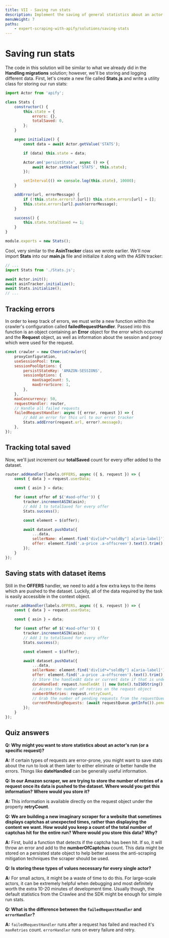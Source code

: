 ```yaml
---
title: VII - Saving run stats
description: Implement the saving of general statistics about an actor's run, as well as adding request-specific statistics to dataset items.
menuWeight: 7
paths:
    - expert-scraping-with-apify/solutions/saving-stats
---
```


# [](#saving-stats) Saving run stats

The code in this solution will be similar to what we already did in the **Handling migrations** solution; however, we'll be storing and logging different data. First, let's create a new file called **Stats.js** and write a utility class for storing our run stats:

```JavaScript
import Actor from 'apify';

class Stats {
    constructor() {
        this.state = {
            errors: {},
            totalSaved: 0,
        };
    }

    async initialize() {
        const data = await Actor.getValue('STATS');

        if (data) this.state = data;

        Actor.on('persistState', async () => {
            await Actor.setValue('STATS', this.state);
        });

        setInterval(() => console.log(this.state), 10000);
    }

    addError(url, errorMessage) {
        if (!this.state.errors?.[url]) this.state.errors[url] = [];
        this.state.errors[url].push(errorMessage);
    }

    success() {
        this.state.totalSaved += 1;
    }
}

module.exports = new Stats();
```

Cool, very similar to the **AsinTracker** class we wrote earlier. We'll now import **Stats** into our **main.js** file and initialize it along with the ASIN tracker:

```JavaScript
// ...
import Stats from './Stats.js';

await Actor.init();
await asinTracker.initialize();
await Stats.initialize();
// ...
```

## [](#tracking-errors) Tracking errors

In order to keep track of errors, we must write a new function within the crawler's configuration called **failedRequestHandler**. Passed into this function is an object containing an **Error** object for the error which occurred and the **Request** object, as well as information about the session and proxy which were used for the request.

```JavaScript
const crawler = new CheerioCrawler({
    proxyConfiguration,
    useSessionPool: true,
    sessionPoolOptions: {
        persistStateKey: 'AMAZON-SESSIONS',
        sessionOptions: {
            maxUsageCount: 5,
            maxErrorScore: 1,
        },
    },
    maxConcurrency: 50,
    requestHandler: router,
    // Handle all failed requests
    failedRequestHandler: async ({ error, request }) => {
        // Add an error for this url to our error tracker
        Stats.addError(request.url, error?.message);
    },
});
```

## [](#tracking-total-saved) Tracking total saved

Now, we'll just increment our **totalSaved** count for every offer added to the dataset.

```JavaScript
router.addHandler(labels.OFFERS, async ({ $, request }) => {
    const { data } = request.userData;

    const { asin } = data;

    for (const offer of $('#aod-offer')) {
        tracker.incrementASIN(asin);
        // Add 1 to totalSaved for every offer
        Stats.success();

        const element = $(offer);

        await dataset.pushData({
            ...data,
            sellerName: element.find('div[id*="soldBy"] a[aria-label]').text().trim(),
            offer: element.find('.a-price .a-offscreen').text().trim(),
        });
    }
});
```

## [](#saving-stats-with-dataset-items) Saving stats with dataset items

Still in the **OFFERS** handler, we need to add a few extra keys to the items which are pushed to the dataset. Luckily, all of the data required by the task is easily accessible in the context object.

```JavaScript
router.addHandler(labels.OFFERS, async ({ $, request }) => {
    const { data } = request.userData;

    const { asin } = data;

    for (const offer of $('#aod-offer')) {
        tracker.incrementASIN(asin);
        // Add 1 to totalSaved for every offer
        Stats.success();

        const element = $(offer);

        await dataset.pushData({
            ...data,
            sellerName: element.find('div[id*="soldBy"] a[aria-label]').text().trim(),
            offer: element.find('.a-price .a-offscreen').text().trim(),
            // Store the handledAt date or current date if that is undefined
            dateHandled: request.handledAt || new Date().toISOString(),
            // Access the number of retries on the request object
            numberOfRetries: request.retryCount,
            // Grab the number of pending requests from the requestQueue
            currentPendingRequests: (await requestQueue.getInfo()).pendingRequestCount,
        });
    }
});
```

## [](#quiz-answers) Quiz answers

**Q: Why might you want to store statistics about an actor's run (or a specific request)?**

**A:** If certain types of requests are error-prone, you might want to save stats about the run to look at them later to either eliminate or better handle the errors. Things like **dateHandled** can be generally useful information.

**Q: In our Amazon scraper, we are trying to store the number of retries of a request once its data is pushed to the dataset. Where would you get this information? Where would you store it?**

**A:** This information is available directly on the request object under the property **retryCount**.

**Q: We are building a new imaginary scraper for a website that sometimes displays captchas at unexpected times, rather than displaying the content we want. How would you keep a count of the total number of captchas hit for the entire run? Where would you store this data? Why?**

**A:** First, build a function that detects if the captcha has been hit. If so, it will throw an error and add to the **numberOfCaptchas** count. This data might be stored on a persisted state object to help better assess the anti-scraping mitigation techniques the scraper should be used.

**Q: Is storing these types of values necessary for every single actor?**

**A:** For small actors, it might be a waste of time to do this. For large-scale actors, it can be extremely helpful when debugging and most definitely worth the extra 10-20 minutes of development time. Usually though, the default statistics from the Crawlee and the SDK might be enough for simple run stats.

**Q: What is the difference between the `failedRequestHandler` and `errorHandler`?**

**A:** `failedRequestHandler` runs after a request has failed and reached it's `maxRetries` count. `errorHandler` runs on every failure and retry.
